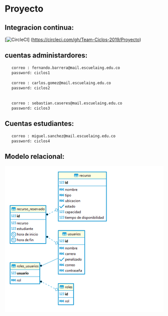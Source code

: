 # Proyecto

## Integracion continua:
[![CircleCI](https://circleci.com/gh/Team-Ciclos-2019/Proyecto.svg?style=svg)]
(https://circleci.com/gh/Team-Ciclos-2019/Proyecto)

## cuentas administardores:

       correo : fernando.barrera@mail.escuelaing.edu.co
       password: ciclos1
       
       correo : carlos.gomez@mail.escuelaing.edu.co
       password: ciclos2
       
         
       correo : sebastian.caseres@mail.escuelaing.edu.co
       password: ciclos3
       
## Cuentas estudiantes:

       correo : miguel.sanchez@mail.escuelaing.edu.co
       password: ciclos4
       

## Modelo relacional:

![imgen1](https://github.com/fernando-b15/Cnyt-lab1/blob/master/modelo%20relacional.PNG)  
       
